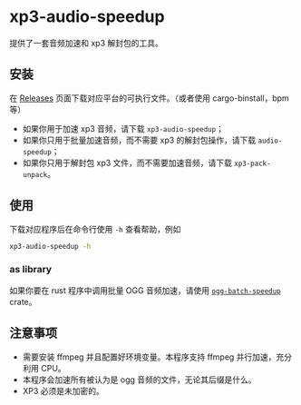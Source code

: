 # xp3-audio-speedup

提供了一套音频加速和 xp3 解封包的工具。

## 安装

在 [Releases](https://github.com/lxl66566/xp3-audio-speedup/releases) 页面下载对应平台的可执行文件。（或者使用 cargo-binstall，bpm 等）

- 如果你用于加速 xp3 音频，请下载 `xp3-audio-speedup`；
- 如果你只用于批量加速音频，而不需要 xp3 的解封包操作，请下载 `audio-speedup`；
- 如果你只用于解封包 xp3 文件，而不需要加速音频，请下载 `xp3-pack-unpack`。

## 使用

下载对应程序后在命令行使用 `-h` 查看帮助，例如

```sh
xp3-audio-speedup -h
```

### as library

如果你要在 rust 程序中调用批量 OGG 音频加速，请使用 [`ogg-batch-speedup`](./ogg-batch-speedup/README.zh-CN.md) crate。

## 注意事项

- 需要安装 ffmpeg 并且配置好环境变量。本程序支持 ffmpeg 并行加速，充分利用 CPU。
- 本程序会加速所有被认为是 ogg 音频的文件，无论其后缀是什么。
- XP3 必须是未加密的。
